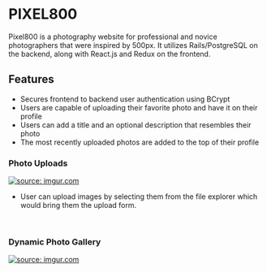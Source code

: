 # PIXEL800

Pixel800 is a photography website for professional and novice photographers that were inspired by 500px. It utilizes Rails/PostgreSQL on the backend, along with React.js and Redux on the frontend.


## Features

- Secures frontend to backend user authentication using BCrypt
- Users are capable of uploading their favorite photo and have it on their profile
- Users can add a title and an optional description that resembles their photo
- The most recently uploaded photos are added to the top of their profile


### Photo Uploads 

<a href="https://imgur.com/cM3ueo0"><img src="https://i.imgur.com/cM3ueo0.png" title="source: imgur.com" /></a>

- User can upload images by selecting them from the file explorer which would bring them the upload form.

</br>

### Dynamic Photo Gallery 

<a href="https://imgur.com/rHbf0Ou"><img src="https://i.imgur.com/rHbf0Ou.png" title="source: imgur.com" /></a>

